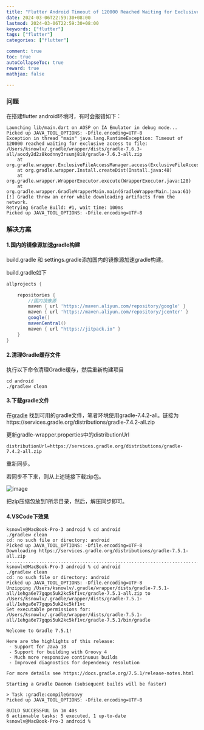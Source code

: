 ```yaml
---
title: "Flutter Android Timeout of 120000 Reached Waiting for Exclusive Access to File"
date: 2024-03-06T22:59:30+08:00
lastmod: 2024-03-06T22:59:30+08:00
keywords: ["flutter"]
tags: ["flutter"]
categories: ["flutter"]

comment: true
toc: true
autoCollapseToc: true
reward: true
mathjax: false

---
```


<!--more-->

### 问题

在搭建flutter android环境时，有时会报错如下：

```shell
Launching lib/main.dart on AOSP on IA Emulator in debug mode...
Picked up JAVA_TOOL_OPTIONS: -Dfile.encoding=UTF-8
Exception in thread "main" java.lang.RuntimeException: Timeout of 120000 reached waiting for exclusive access to file: /Users/ksnowlv/.gradle/wrapper/dists/gradle-7.6.3-all/aocdy2d2z8kodnny3rsumj8i8/gradle-7.6.3-all.zip
	at org.gradle.wrapper.ExclusiveFileAccessManager.access(ExclusiveFileAccessManager.java:61)
	at org.gradle.wrapper.Install.createDist(Install.java:48)
	at org.gradle.wrapper.WrapperExecutor.execute(WrapperExecutor.java:128)
	at org.gradle.wrapper.GradleWrapperMain.main(GradleWrapperMain.java:61)
[!] Gradle threw an error while downloading artifacts from the network.
Retrying Gradle Build: #1, wait time: 100ms
Picked up JAVA_TOOL_OPTIONS: -Dfile.encoding=UTF-8
```

### 解决方案

#### 1.国内的镜像源加速gradle构建
build.gradle 和 settings.gradle添加国内的镜像源加速gradle构建。

build.gradle如下
```gradle
allprojects {

    repositories {
        //国内镜像源
        maven { url 'https://maven.aliyun.com/repository/google' }
        maven { url 'https://maven.aliyun.com/repository/jcenter' }
        google()
        mavenCentral()
        maven { url "https://jitpack.io" }
    }
}

```

#### 2.清理Gradle缓存文件

执行以下命令清理Gradle缓存，然后重新构建项目

```shell
cd android
./gradlew clean
```

#### 3.下载gradle文件

在[gradle](https://services.gradle.org/distributions/)
找到可用的gradle文件，笔者环境使用gradle-7.4.2-all。链接为https://services.gradle.org/distributions/gradle-7.4.2-all.zip

更新gradle-wrapper.properties中的distributionUrl

```text
distributionUrl=https://services.gradle.org/distributions/gradle-7.4.2-all.zip
```
重新同步。

若同步不下来，则从上述链接下载zip包。

![image](/images/flutter/flutter-Android-Timeout-of-120000-reached-waiting-for-exclusive-access-to-file/gradle_offline.jpg)

把zip压缩包放到1所示目录，然后，解压同步即可。

#### 4.VSCode下效果

```shell
ksnowlv@MacBook-Pro-3 android % cd android     
./gradlew clean
cd: no such file or directory: android
Picked up JAVA_TOOL_OPTIONS: -Dfile.encoding=UTF-8
Downloading https://services.gradle.org/distributions/gradle-7.5.1-all.zip
........................................................................................................................................................................................................................^C%                                                                                   
ksnowlv@MacBook-Pro-3 android % cd android
./gradlew clean
cd: no such file or directory: android
Picked up JAVA_TOOL_OPTIONS: -Dfile.encoding=UTF-8
Unzipping /Users/ksnowlv/.gradle/wrapper/dists/gradle-7.5.1-all/1ehga6e77gqps5uk2kc5kf1vc/gradle-7.5.1-all.zip to /Users/ksnowlv/.gradle/wrapper/dists/gradle-7.5.1-all/1ehga6e77gqps5uk2kc5kf1vc
Set executable permissions for: /Users/ksnowlv/.gradle/wrapper/dists/gradle-7.5.1-all/1ehga6e77gqps5uk2kc5kf1vc/gradle-7.5.1/bin/gradle

Welcome to Gradle 7.5.1!

Here are the highlights of this release:
 - Support for Java 18
 - Support for building with Groovy 4
 - Much more responsive continuous builds
 - Improved diagnostics for dependency resolution

For more details see https://docs.gradle.org/7.5.1/release-notes.html

Starting a Gradle Daemon (subsequent builds will be faster)

> Task :gradle:compileGroovy
Picked up JAVA_TOOL_OPTIONS: -Dfile.encoding=UTF-8

BUILD SUCCESSFUL in 1m 40s
6 actionable tasks: 5 executed, 1 up-to-date
ksnowlv@MacBook-Pro-3 android % 

```


